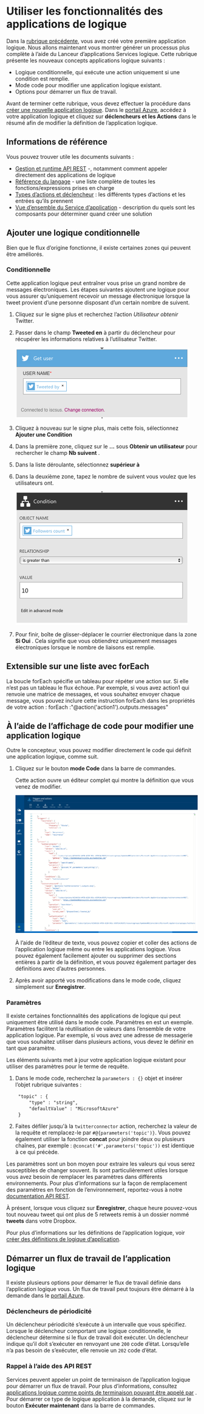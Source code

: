 <properties 
    pageTitle="Utiliser les fonctionnalités de l’application logique | Microsoft Azure" 
    description="Découvrez comment utiliser les fonctionnalités avancées des applications logique." 
    authors="stepsic-microsoft-com" 
    manager="erikre" 
    editor="" 
    services="logic-apps" 
    documentationCenter=""/>

<tags
    ms.service="logic-apps"
    ms.workload="integration"
    ms.tgt_pltfrm="na"
    ms.devlang="na"
    ms.topic="article"
    ms.date="03/28/2016"
    ms.author="stepsic"/> 
    
# <a name="use-logic-apps-features"></a>Utiliser les fonctionnalités des applications de logique

Dans la [rubrique précédente](app-service-logic-create-a-logic-app.md), vous avez créé votre première application logique. Nous allons maintenant vous montrer générer un processus plus complète à l’aide du Lanceur d’applications Services logique. Cette rubrique présente les nouveaux concepts applications logique suivants :

- Logique conditionnelle, qui exécute une action uniquement si une condition est remplie.
- Mode code pour modifier une application logique existant.
- Options pour démarrer un flux de travail.

Avant de terminer cette rubrique, vous devez effectuer la procédure dans [créer une nouvelle application logique](app-service-logic-create-a-logic-app.md). Dans le [portail Azure], accédez à votre application logique et cliquez sur **déclencheurs et les Actions** dans le résumé afin de modifier la définition de l’application logique.

## <a name="reference-material"></a>Informations de référence

Vous pouvez trouver utile les documents suivants :

- [Gestion et runtime API REST](https://msdn.microsoft.com/library/azure/mt643787.aspx) -, notamment comment appeler directement des applications de logique
- [Référence du langage](https://msdn.microsoft.com/library/azure/mt643789.aspx) - une liste complète de toutes les fonctions/expressions prises en charge
- [Types d’actions et déclencheur](https://msdn.microsoft.com/library/azure/mt643939.aspx) : les différents types d’actions et les entrées qu’ils prennent
- [Vue d’ensemble du Service d’application](../app-service/app-service-value-prop-what-is.md) - description du quels sont les composants pour déterminer quand créer une solution

## <a name="adding-conditional-logic"></a>Ajouter une logique conditionnelle

Bien que le flux d’origine fonctionne, il existe certaines zones qui peuvent être améliorés. 


### <a name="conditional"></a>Conditionnelle
Cette application logique peut entraîner vous prise un grand nombre de messages électroniques. Les étapes suivantes ajoutent une logique pour vous assurer qu’uniquement recevoir un message électronique lorsque la tweet provient d’une personne disposant d’un certain nombre de suivent. 

1. Cliquez sur le signe plus et recherchez l’action *Utilisateur obtenir* Twitter.

2. Passer dans le champ **Tweeted en** à partir du déclencheur pour récupérer les informations relatives à l’utilisateur Twitter.

    ![Obtenir l’utilisateur](./media/app-service-logic-use-logic-app-features/getuser.png)

3. Cliquez à nouveau sur le signe plus, mais cette fois, sélectionnez **Ajouter une Condition**

4. Dans la première zone, cliquez sur le **...** sous **Obtenir un utilisateur** pour rechercher le champ **Nb suivent** .

5. Dans la liste déroulante, sélectionnez **supérieur à**

6. Dans la deuxième zone, tapez le nombre de suivent vous voulez que les utilisateurs ont.

    ![Conditionnelle](./media/app-service-logic-use-logic-app-features/conditional.png)

7.  Pour finir, boîte de glisser-déplacer le courrier électronique dans la zone **Si Oui** . Cela signifie que vous obtiendrez uniquement messages électroniques lorsque le nombre de liaisons est remplie.

## <a name="repeating-over-a-list-with-foreach"></a>Extensible sur une liste avec forEach

La boucle forEach spécifie un tableau pour répéter une action sur. Si elle n’est pas un tableau le flux échoue. Par exemple, si vous avez action1 qui renvoie une matrice de messages, et vous souhaitez envoyer chaque message, vous pouvez inclure cette instruction forEach dans les propriétés de votre action : forEach :"@action('action1').outputs.messages"
 

## <a name="using-the-code-view-to-edit-a-logic-app"></a>À l’aide de l’affichage de code pour modifier une application logique

Outre le concepteur, vous pouvez modifier directement le code qui définit une application logique, comme suit. 

1. Cliquez sur le bouton **mode Code** dans la barre de commandes. 

    Cette action ouvre un éditeur complet qui montre la définition que vous venez de modifier.

    ![Mode code](./media/app-service-logic-use-logic-app-features/codeview.png)

    À l’aide de l’éditeur de texte, vous pouvez copier et coller des actions de l’application logique même ou entre les applications logique. Vous pouvez également facilement ajouter ou supprimer des sections entières à partir de la définition, et vous pouvez également partager des définitions avec d’autres personnes.

2. Après avoir apporté vos modifications dans le mode code, cliquez simplement sur **Enregistrer**. 

### <a name="parameters"></a>Paramètres
Il existe certaines fonctionnalités des applications de logique qui peut uniquement être utilisé dans le mode code. Paramètres en est un exemple. Paramètres facilitent la réutilisation de valeurs dans l’ensemble de votre application logique. Par exemple, si vous avez une adresse de messagerie que vous souhaitez utiliser dans plusieurs actions, vous devez le définir en tant que paramètre.

Les éléments suivants met à jour votre application logique existant pour utiliser des paramètres pour le terme de requête.

1. Dans le mode code, recherchez la `parameters : {}` objet et insérer l’objet rubrique suivantes :

        "topic" : {
            "type" : "string",
            "defaultValue" : "MicrosoftAzure"
        }
    
2. Faites défiler jusqu'à la `twitterconnector` action, recherchez la valeur de la requête et remplacez-le par `#@{parameters('topic')}`.
    Vous pouvez également utiliser la fonction **concat** pour joindre deux ou plusieurs chaînes, par exemple : `@concat('#',parameters('topic'))` est identique à ce qui précède. 
 
Les paramètres sont un bon moyen pour extraire les valeurs qui vous serez susceptibles de changer souvent. Ils sont particulièrement utiles lorsque vous avez besoin de remplacer les paramètres dans différents environnements. Pour plus d’informations sur la façon de remplacement des paramètres en fonction de l’environnement, reportez-vous à notre [documentation API REST](https://msdn.microsoft.com/library/mt643787.aspx).

À présent, lorsque vous cliquez sur **Enregistrer**, chaque heure pouvez-vous tout nouveau tweet qui ont plus de 5 retweets remis à un dossier nommé **tweets** dans votre Dropbox.

Pour plus d’informations sur les définitions de l’application logique, voir [créer des définitions de logique d’application](app-service-logic-author-definitions.md).

## <a name="starting-a-logic-app-workflow"></a>Démarrer un flux de travail de l’application logique
Il existe plusieurs options pour démarrer le flux de travail définie dans l’application logique vous. Un flux de travail peut toujours être démarré à la demande dans le [portail Azure].

### <a name="recurrence-triggers"></a>Déclencheurs de périodicité
Un déclencheur périodicité s’exécute à un intervalle que vous spécifiez. Lorsque le déclencheur comportant une logique conditionnelle, le déclencheur détermine si le flux de travail doit exécuter. Un déclencheur indique qu’il doit s’exécuter en renvoyant une `200` code d’état. Lorsqu’elle n’a pas besoin de s’exécuter, elle renvoie un `202` code d’état.

### <a name="callback-using-rest-apis"></a>Rappel à l’aide des API REST
Services peuvent appeler un point de terminaison de l’application logique pour démarrer un flux de travail. Pour plus d’informations, consultez [applications logique comme points de terminaison pouvant être appelé par](app-service-logic-connector-http.md) . Pour démarrer ce type de logique application à la demande, cliquez sur le bouton **Exécuter maintenant** dans la barre de commandes. 

<!-- Shared links -->
[Portail Azure]: https://portal.azure.com 